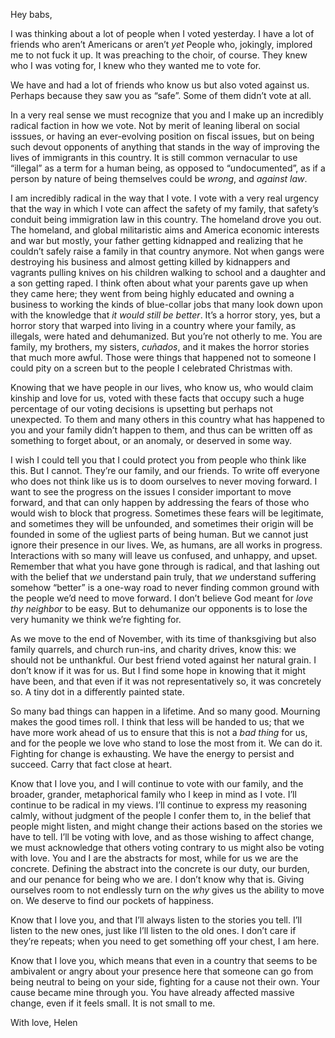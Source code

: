Hey babs,

I was thinking about a lot of people when I voted yesterday. I have a lot of friends who aren’t Americans or aren’t _yet_ People who, jokingly, implored me to not fuck it up. It was preaching to the choir, of course. They knew who I was voting for, I knew who they wanted me to vote for.

We have and had a lot of friends who know us but also voted against us. Perhaps because they saw you as “safe”. Some of them didn’t vote at all.

In a very real sense we must recognize that you and I make up an incredibly radical faction in how we vote. Not by merit of leaning liberal on social isssues, or having an ever-evolving position on fiscal issues, but on being such devout opponents of anything that stands in the way of improving the lives of immigrants in this country. It is still common vernacular to use “illegal” as a term for a human being, as opposed to “undocumented”, as if a person by nature of being themselves could be _wrong_, and _against law_.

I am incredibly radical in the way that I vote. I vote with a very real urgency that the way in which I vote can affect the safety of my family, that safety’s conduit being immigration law in this country. The homeland drove you out. The homeland, and global militaristic aims and America economic interests and war but mostly, your father getting kidnapped and realizing that he couldn’t safely raise a family in that country anymore. Not when gangs were destroying his business and almost getting killed by kidnappers and vagrants pulling knives on his children walking to school and a daughter and a son getting raped. I think often about what your parents gave up when they came here; they went from being highly educated and owning a business to working the kinds of blue-collar jobs that many look down upon with the knowledge that _it would still be better_. It’s a horror story, yes, but a horror story that warped into living in a country where your family, as illegals, were hated and dehumanized. But you’re not otherly to me. You are family, my brothers, my sisters, _cuñados_, and it makes the horror stories that much more awful. Those were things that happened not to someone I could pity on a screen but to the people I celebrated Christmas with.

Knowing that we have people in our lives, who know us, who would claim kinship and love for us, voted with these facts that occupy such a huge percentage of our voting decisions is upsetting but perhaps not unexpected. To them and many others in this country what has happened to you and your family didn’t happen to them, and thus can be written off as something to forget about, or an anomaly, or deserved in some way. 

I wish I could tell you that I could protect you from people who think like this. But I cannot. They’re our family, and our friends. To write off everyone who does not think like us is to doom ourselves to never moving forward. I want to see the progress on the issues I consider important to move forward, and that can only happen by addressing the fears of those who would wish to block that progress. Sometimes these fears will be legitimate, and sometimes they will be unfounded, and sometimes their origin will be founded in some of the ugliest parts of being human. But we cannot just ignore their presence in our lives. We, as humans, are all works in progress. Interactions with so many will leave us confused, and unhappy, and upset. Remember that what you have gone through is radical, and that lashing out with the belief that _we_ understand pain truly, that _we_ understand suffering somehow “better” is a one-way road to never finding common ground with the people we’d need to move forward. I don’t believe God meant for _love thy neighbor_ to be easy. But to dehumanize our opponents is to lose the very humanity we think we’re fighting for.

As we move to the end of November, with its time of thanksgiving but also family quarrels, and church run-ins, and charity drives, know this: we should not be unthankful. Our best friend voted against her natural grain. I don’t know if it was for us. But I find some hope in knowing that it might have been, and that even if it was not representatively so, it was concretely so. A tiny dot in a differently painted state.

So many bad things can happen in a lifetime. And so many good. Mourning makes the good times roll. I think that less will be handed to us; that we have more work ahead of us to ensure that this is not a _bad thing_ for us, and for the people we love who stand to lose the most from it. We can do it. Fighting for change is exhausting. We have the energy to persist and succeed. Carry that fact close at heart.

Know that I love you, and I will continue to vote with our family, and the broader, grander, metaphorical family who I keep in mind as I vote. I’ll continue to be radical in my views. I’ll continue to express my reasoning calmly, without judgment of the people I confer them to, in the belief that people might listen, and might change their actions based on the stories we have to tell. I’ll be voting with love, and as those wishing to affect change, we must acknowledge that others voting contrary to us might also be voting with love. You and I are the abstracts for most, while for us we are the concrete. Defining the abstract into the concrete is our duty, our burden, and our penance for being who we are. I don’t know why that is. Giving ourselves room to not endlessly turn on the _why_ gives us the ability to move on. We deserve to find our pockets of happiness.

Know that I love you, and that I’ll always listen to the stories you tell. I’ll listen to the new ones, just like I’ll listen to the old ones. I don’t care if they’re repeats; when you need to get something off your chest, I am here.

Know that I love you, which means that even in a country that seems to be ambivalent or angry about your presence here that someone can go from being neutral to being on your side, fighting for a cause not their own. Your cause became mine through you. You have already affected massive change, even if it feels small. It is not small to me.

With love,
Helen